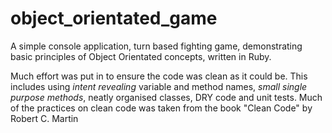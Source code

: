 # object_orientated_game
A simple console application, turn based fighting game, demonstrating basic principles of Object Orientated concepts, written in Ruby. 

Much effort was put in to ensure the code was clean as it could be. This includes using _intent revealing_ variable and method names, _small single purpose methods_, neatly organised classes, DRY code and unit tests. Much of the practices on clean code was taken from the book "Clean Code" by Robert C. Martin
